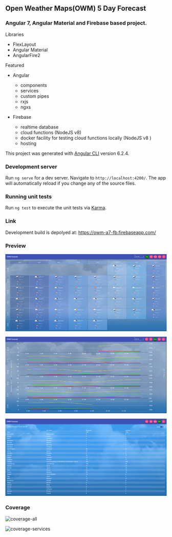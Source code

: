 ## Open Weather Maps(OWM) 5 Day Forecast

### Angular 7, Angular Material and Firebase based project.

Libraries

- FlexLayout
- Angular Material
- AngularFire2

Featured

- Angular

  - components
  - services
  - custom pipes
  - rxjs
  - ngxs

- Firebase

  - realtime database
  - cloud functions (NodeJS v8)
  - docker facility for testing cloud functions locally (NodeJS v8 )
  - hosting

This project was generated with [Angular CLI](https://github.com/angular/angular-cli) version 6.2.4.

### Development server

Run `ng serve` for a dev server. Navigate to `http://localhost:4200/`. The app will automatically reload if you change any of the source files.

### Running unit tests

Run `ng test` to execute the unit tests via [Karma](https://karma-runner.github.io).

### Link

Development build is depolyed at: https://owm-a7-fb.firebaseapp.com/

### Preview

![preview1](/misc/preview1_20190930.png)

![preview2](/misc/preview2_20190930.png)

![preview3](/misc/preview3_20190930.png)


### Coverage

![coverage-all](/misc/owm-a7-fb-coverage-all.png)

![coverage-services](/misc/owm-a7-fb-coverage-services.png)
